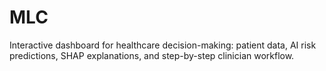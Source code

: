 # MLC
Interactive dashboard for healthcare decision-making: patient data, AI risk predictions, SHAP explanations, and step-by-step clinician workflow.
